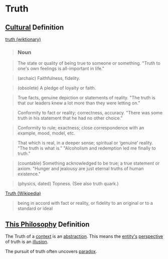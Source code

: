 # Truth

## [Cultural](./culture.md) Definition

<a href="http://en.wiktionary.org/wiki/truth" target="_blank">truth (wiktionary)</a>

> ### Noun

> The state or quality of being true to someone or something. "Truth to one's own feelings is all-important in life."

> (archaic) Faithfulness, fidelity.

> (obsolete) A pledge of loyalty or faith.

> True facts, genuine depiction or statements of reality. "The truth is that our leaders knew a lot more than they were letting on."

> Conformity to fact or reality; correctness, accuracy. "There was some truth in his statement that he had no other choice."

> Conformity to rule; exactness; close correspondence with an example, mood, model, etc.

> That which is real, in a deeper sense; spiritual or ‘genuine’ reality. "The truth is what is." "Alcoholism and redemption led me finally to truth."

> (countable) Something acknowledged to be true; a true statement or axiom. "Hunger and jealousy are just eternal truths of human existence."

> (physics, dated) Topness. (See also truth quark.)

<a href="https://en.wikipedia.org/wiki/Truth" target="_blank">Truth (Wikipedia)</a>

> being in accord with fact or reality, or fidelity to an original or to a standard or ideal

## [This Philosophy](./this-philosophy.md) Definition

The Truth of a [context](./context.md) is an [abstraction](./abstraction.md). This means the [entity's](./entity.md) [perspective](perspective.md) of truth is an [illusion](./illusion.md).

The pursuit of truth often uncovers [paradox](./paradox.md).
